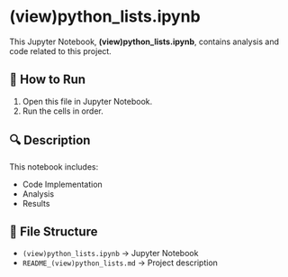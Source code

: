 # (view)python_lists.ipynb

This Jupyter Notebook, **(view)python_lists.ipynb**, contains analysis and code related to this project.

## 📌 How to Run
1. Open this file in Jupyter Notebook.
2. Run the cells in order.

## 🔍 Description
This notebook includes:
- Code Implementation
- Analysis
- Results

## 📂 File Structure
- `(view)python_lists.ipynb` → Jupyter Notebook
- `README_(view)python_lists.md` → Project description


